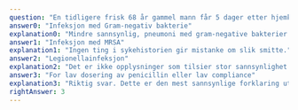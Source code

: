 ```yaml
---
question: "En tidligere frisk 68 år gammel mann får 5 dager etter hjemkomst fra hotellferie i Danmark feber og hoste. Dagen etter hoster han opp rikelig ekspektorat og er høyfebril. Fastlegen starter behandling med fenoksymetylpenicillin 660 mg x 4 p.o. To dager senere tar pasienten kontakt fordi han ikke har blitt bedre, det er ingen nye symptomer. Hva er den mest sannsynlige årsaken til behandlingssvikten?"
answer0: "Infeksjon med Gram-negativ bakterie"
explanation0: "Mindre sannsynlig, pneumoni med gram-negative bakterier med en slik sykehistorie er ikke vanlig."
answer1: "Infeksjon med MRSA"
explanation1: "Ingen ting i sykehistorien gir mistanke om slik smitte."
answer2: "Legionellainfeksjon"
explanation2: "Det er ikke opplysninger som tilsier stor sannsynlighet av legionellainfeksjon. Selv om det er mulig er det mindre sannsynlig enn den vanlige situasjonen der pasienten har fått for lav dose og p.o. penicillin ikke gir høye nok konsentrasjoner i vev til at behandlingen blir effektiv."
answer3: "For lav dosering av penicillin eller lav compliance"
explanation3: "Riktig svar. Dette er den mest sannsynlige forklaring ut fra sykehistorie og dosering som er gitt."
rightAnswer: 3
---
```

